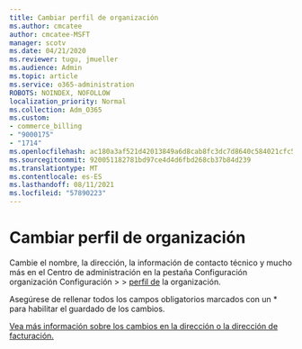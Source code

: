 ```yaml
---
title: Cambiar perfil de organización
ms.author: cmcatee
author: cmcatee-MSFT
manager: scotv
ms.date: 04/21/2020
ms.reviewer: tugu, jmueller
ms.audience: Admin
ms.topic: article
ms.service: o365-administration
ROBOTS: NOINDEX, NOFOLLOW
localization_priority: Normal
ms.collection: Adm_O365
ms.custom:
- commerce_billing
- "9000175"
- "1714"
ms.openlocfilehash: ac180a3af521d42013849a6d8cab8fc3dc7d8640c584021cfc5618a688f73b59
ms.sourcegitcommit: 920051182781bd97ce4d4d6fbd268cb37b84d239
ms.translationtype: MT
ms.contentlocale: es-ES
ms.lasthandoff: 08/11/2021
ms.locfileid: "57890223"
---
```

# <a name="change-organization-profile"></a>Cambiar perfil de organización

Cambie el nombre, la dirección, la información de contacto técnico y mucho más en el Centro de administración en la pestaña Configuración organización Configuración  >    >  [perfil de](https://admin.microsoft.com/AdminPortal/Home#/Settings/OrganizationProfile/:/Settings/L1/OrganizationInformation) la organización.

Asegúrese de rellenar todos los campos obligatorios marcados con un * para habilitar el guardado de los cambios.

[Vea más información sobre los cambios en la dirección o la dirección de facturación.](https://docs.microsoft.com/microsoft-365/admin/manage/change-address-contact-and-more)
